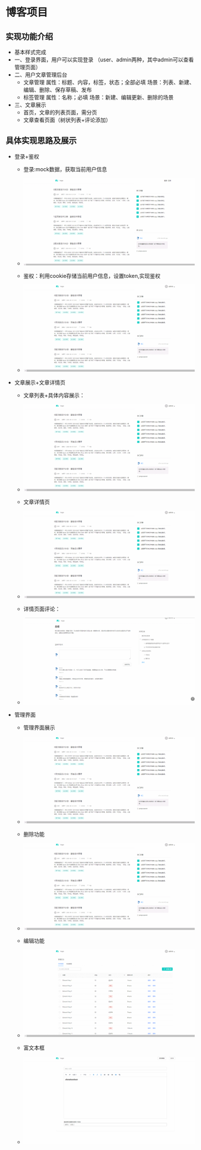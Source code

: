 # 博客项目
## 实现功能介绍
* 基本样式完成
* 一、登录界面，用户可以实现登录 （user、admin两种，其中admin可以查看管理页面）
* 二、用户文章管理后台
  * 文章管理
    属性：标题、内容，标签，状态；全部必填
    场景：列表、新建、编辑、删除、保存草稿、发布
  * 标签管理
    属性：名称；必填
    场景：新建、编辑更新、删除的场景
* 三、文章展示
  * 首页，文章的列表页面，需分页
  * 文章查看页面（树状列表+评论添加）
## 具体实现思路及展示
* 登录+鉴权
  * 登录:mock数据，获取当前用户信息
  * ![login](https://github.com/Verahuan/Training-Assignment-Blog/blob/master/docs/%E7%99%BB%E5%BD%95.gif)

  * 鉴权：利用cookie存储当前用户信息，设置token,实现鉴权
  * ![鉴权](https://github.com/Verahuan/Training-Assignment-Blog/blob/master/docs/%E9%89%B4%E6%9D%83.gif)

* 文章展示+文章详情页

  * 文章列表+具体内容展示：
  * ![login](https://github.com/Verahuan/Training-Assignment-Blog/blob/master/docs/%E7%82%B9%E5%87%BB%E6%96%87%E7%AB%A0%E5%87%BA%E7%8E%B0%E8%AF%A6%E6%83%85%E9%A1%B5.gif)
  
  * 文章详情页
  * ![login](https://github.com/Verahuan/Training-Assignment-Blog/blob/master/docs/%E7%82%B9%E5%87%BB%E6%96%87%E7%AB%A0%E5%87%BA%E7%8E%B0%E8%AF%A6%E6%83%85%E9%A1%B5.gif)
  
  * 详情页面评论：
  * ![login](https://github.com/Verahuan/Training-Assignment-Blog/blob/master/docs/%E8%AF%A6%E6%83%85%E9%A1%B5%E8%AF%84%E8%AE%BA.gif)

* 管理界面
  * 管理界面展示
  * ![login](https://github.com/Verahuan/Training-Assignment-Blog/blob/master/docs/%E5%90%8E%E5%8F%B0%E7%AE%A1%E7%90%86%E7%95%8C%E9%9D%A2.gif)
  
  * 删除功能
  * ![login](https://github.com/Verahuan/Training-Assignment-Blog/blob/master/docs/%E7%AE%A1%E7%90%86%E7%95%8C%E9%9D%A2%E5%88%A0%E9%99%A4%E5%8A%9F%E8%83%BD.gif)
  
  * 编辑功能
  * ![login](https://github.com/Verahuan/Training-Assignment-Blog/blob/master/docs/%E7%AE%A1%E7%90%86%E7%95%8C%E9%9D%A2%E7%BC%96%E8%BE%91%E5%8A%9F%E8%83%BD.gif)
  
  * 富文本框
  * ![login](https://github.com/Verahuan/Training-Assignment-Blog/blob/master/docs/%E5%AF%8C%E6%96%87%E6%9C%AC%E6%A1%86%E5%AE%9E%E7%8E%B0.gif)

